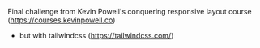 Final challenge from Kevin Powell's conquering responsive layout course (https://courses.kevinpowell.co)
- but with tailwindcss (https://tailwindcss.com/)